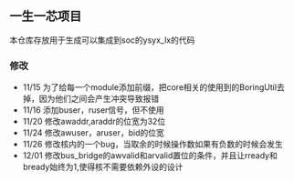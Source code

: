 ## 一生一芯项目

本仓库存放用于生成可以集成到soc的ysyx_lx的代码

### 修改

+ 11/15 为了给每一个module添加前缀，把core相关的使用到的BoringUtil去掉，因为他们之间会产生冲突导致报错
+ 11/16 添加buser，ruser信号，但不使用
+ 11/20 修改awaddr,araddr的位宽为32位
+ 11/24 修改awuser，aruser，bid的位宽
+ 11/26 修改核内的一个bug，当取余的时候操作数如果有负数的时候会发生
+ 12/01 修改bus_bridge的awvalid和arvalid置位的条件，并且让rready和bready始终为1,使得核不需要依赖外设的设计